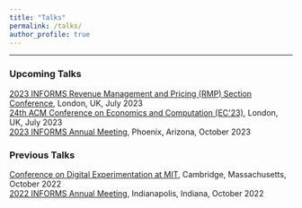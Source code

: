 ```yaml
---
title: "Talks"
permalink: /talks/
author_profile: true
---
```

---
### Upcoming Talks

[2023 INFORMS Revenue Management and Pricing (RMP) Section Conference](https://meetings.informs.org/wordpress/indianapolis2022/), London, UK, July 2023
<br />
[24th ACM Conference on Economics and Computation (EC'23)](https://ec23.sigecom.org/), London, UK, July 2023
<br />
[2023 INFORMS Annual Meeting](https://meetings.informs.org/wordpress/phoenix2023/), Phoenix, Arizona, October 2023

### Previous Talks

[Conference on Digital Experimentation at MIT](https://ide.mit.edu/events/2022-conference-on-digital-experimentation-mit-codemit/), Cambridge, Massachusetts, October 2022
<br />
[2022 INFORMS Annual Meeting](https://meetings.informs.org/wordpress/indianapolis2022/), Indianapolis, Indiana, October 2022


